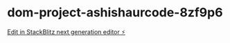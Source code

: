 # dom-project-ashishaurcode-8zf9p6

[Edit in StackBlitz next generation editor ⚡️](https://stackblitz.com/~/github.com/ashishsharma2885/dom-project-ashishaurcode-8zf9p6)